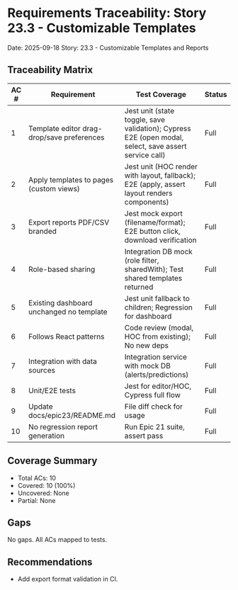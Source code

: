 # Requirements Traceability: Story 23.3 - Customizable Templates

Date: 2025-09-18
Story: 23.3 - Customizable Templates and Reports

## Traceability Matrix

| AC # | Requirement | Test Coverage | Status |
|------|-------------|--------------|--------|
| 1 | Template editor drag-drop/save preferences | Jest unit (state toggle, save validation); Cypress E2E (open modal, select, save assert service call) | Full |
| 2 | Apply templates to pages (custom views) | Jest unit (HOC render with layout, fallback); E2E (apply, assert layout renders components) | Full |
| 3 | Export reports PDF/CSV branded | Jest mock export (filename/format); E2E button click, download verification | Full |
| 4 | Role-based sharing | Integration DB mock (role filter, sharedWith); Test shared templates returned | Full |
| 5 | Existing dashboard unchanged no template | Jest unit fallback to children; Regression for dashboard | Full |
| 6 | Follows React patterns | Code review (modal, HOC from existing); No new deps | Full |
| 7 | Integration with data sources | Integration service with mock DB (alerts/predictions) | Full |
| 8 | Unit/E2E tests | Jest for editor/HOC, Cypress full flow | Full |
| 9 | Update docs/epic23/README.md | File diff check for usage | Full |
| 10 | No regression report generation | Run Epic 21 suite, assert pass | Full |

## Coverage Summary
- Total ACs: 10
- Covered: 10 (100%)
- Uncovered: None
- Partial: None

## Gaps
No gaps. All ACs mapped to tests.

## Recommendations
- Add export format validation in CI.